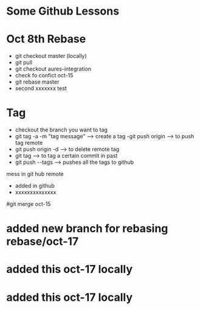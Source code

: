 # Some Github Lessons

# Oct 8th Rebase
- git checkout master (locally) 
- git pull 
- git  checkout aures-integration 
- check fo confict oct-15
- git rebase master 
- second xxxxxxx test
# Tag
- checkout the branch you want to tag 
- git tag -a <tag-name> -m "tag message" --> create a tag
-git push origin <tag-name> --> to push tag remote
- git push origin -d <tag-name>  --> to delete remote tag
- git tag <tag-name> <commit-hash> --> to tag a certain commit in past 
- git push --tags --> pushes all the tags to github


mess in git hub remote
- added in github
- xxxxxxxxxxxxxx

#git merge oct-15
# added new branch for rebasing rebase/oct-17

# added this oct-17 locally

# added this oct-17 locally


